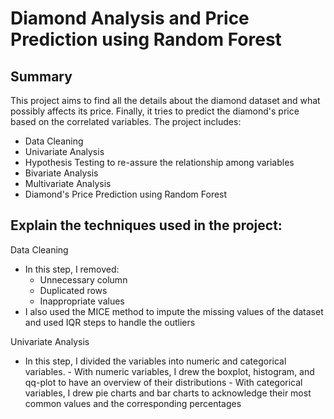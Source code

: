 # Diamond Analysis and Price Prediction using Random Forest
## Summary
This project aims to find all the details about the diamond dataset and what possibly affects its price. Finally, it tries to predict the diamond's price based on the correlated variables. The project includes:
- Data Cleaning
- Univariate Analysis
- Hypothesis Testing to re-assure the relationship among variables 
- Bivariate Analysis
- Multivariate Analysis
- Diamond's Price Prediction using Random Forest

## Explain the techniques used in the project:
Data Cleaning
- In this step, I removed:
    - Unnecessary column
    - Duplicated rows
    - Inappropriate values
- I also used the MICE method to impute the missing values of the dataset and used IQR steps to
  handle the outliers

Univariate Analysis
- In this step, I divided the variables into numeric and categorical variables.
      -  With numeric variables, I drew the boxplot, histogram, and qq-plot to have an overview
          of their distributions
      - With categorical variables, I drew pie charts and bar charts to acknowledge their most          common values and the corresponding percentages

